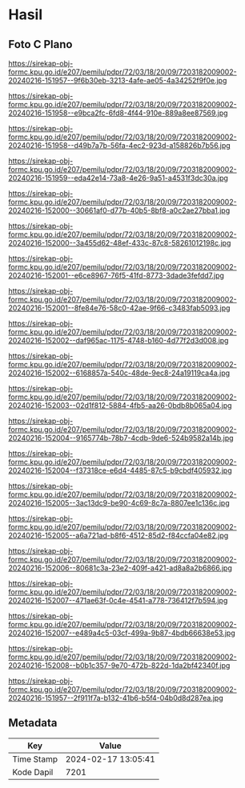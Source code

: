# Hasil

## Foto C Plano

https://sirekap-obj-formc.kpu.go.id/e207/pemilu/pdpr/72/03/18/20/09/7203182009002-20240216-151957--9f6b30eb-3213-4afe-ae05-4a34252f9f0e.jpg

https://sirekap-obj-formc.kpu.go.id/e207/pemilu/pdpr/72/03/18/20/09/7203182009002-20240216-151958--e9bca2fc-6fd8-4f44-910e-889a8ee87569.jpg

https://sirekap-obj-formc.kpu.go.id/e207/pemilu/pdpr/72/03/18/20/09/7203182009002-20240216-151958--d49b7a7b-56fa-4ec2-923d-a158826b7b56.jpg

https://sirekap-obj-formc.kpu.go.id/e207/pemilu/pdpr/72/03/18/20/09/7203182009002-20240216-151959--eda42e14-73a8-4e26-9a51-a4531f3dc30a.jpg

https://sirekap-obj-formc.kpu.go.id/e207/pemilu/pdpr/72/03/18/20/09/7203182009002-20240216-152000--30661af0-d77b-40b5-8bf8-a0c2ae27bba1.jpg

https://sirekap-obj-formc.kpu.go.id/e207/pemilu/pdpr/72/03/18/20/09/7203182009002-20240216-152000--3a455d62-48ef-433c-87c8-58261012198c.jpg

https://sirekap-obj-formc.kpu.go.id/e207/pemilu/pdpr/72/03/18/20/09/7203182009002-20240216-152001--e6ce8967-76f5-41fd-8773-3dade3fefdd7.jpg

https://sirekap-obj-formc.kpu.go.id/e207/pemilu/pdpr/72/03/18/20/09/7203182009002-20240216-152001--8fe84e76-58c0-42ae-9f66-c3483fab5093.jpg

https://sirekap-obj-formc.kpu.go.id/e207/pemilu/pdpr/72/03/18/20/09/7203182009002-20240216-152002--daf965ac-1175-4748-b160-4d77f2d3d008.jpg

https://sirekap-obj-formc.kpu.go.id/e207/pemilu/pdpr/72/03/18/20/09/7203182009002-20240216-152002--6168857a-540c-48de-9ec8-24a19119ca4a.jpg

https://sirekap-obj-formc.kpu.go.id/e207/pemilu/pdpr/72/03/18/20/09/7203182009002-20240216-152003--02d1f812-5884-4fb5-aa26-0bdb8b065a04.jpg

https://sirekap-obj-formc.kpu.go.id/e207/pemilu/pdpr/72/03/18/20/09/7203182009002-20240216-152004--9165774b-78b7-4cdb-9de6-524b9582a14b.jpg

https://sirekap-obj-formc.kpu.go.id/e207/pemilu/pdpr/72/03/18/20/09/7203182009002-20240216-152004--f37318ce-e6d4-4485-87c5-b9cbdf405932.jpg

https://sirekap-obj-formc.kpu.go.id/e207/pemilu/pdpr/72/03/18/20/09/7203182009002-20240216-152005--3ac13dc9-be90-4c69-8c7a-8807ee1c136c.jpg

https://sirekap-obj-formc.kpu.go.id/e207/pemilu/pdpr/72/03/18/20/09/7203182009002-20240216-152005--a6a721ad-b8f6-4512-85d2-f84ccfa04e82.jpg

https://sirekap-obj-formc.kpu.go.id/e207/pemilu/pdpr/72/03/18/20/09/7203182009002-20240216-152006--80681c3a-23e2-409f-a421-ad8a8a2b6866.jpg

https://sirekap-obj-formc.kpu.go.id/e207/pemilu/pdpr/72/03/18/20/09/7203182009002-20240216-152007--471ae63f-0c4e-4541-a778-736412f7b594.jpg

https://sirekap-obj-formc.kpu.go.id/e207/pemilu/pdpr/72/03/18/20/09/7203182009002-20240216-152007--e489a4c5-03cf-499a-9b87-4bdb66638e53.jpg

https://sirekap-obj-formc.kpu.go.id/e207/pemilu/pdpr/72/03/18/20/09/7203182009002-20240216-152008--b0b1c357-9e70-472b-822d-1da2bf42340f.jpg

https://sirekap-obj-formc.kpu.go.id/e207/pemilu/pdpr/72/03/18/20/09/7203182009002-20240216-151957--2f911f7a-b132-41b6-b5f4-04b0d8d287ea.jpg


## Metadata

| Key        | Value               |
| ---------- | ------------------- |
| Time Stamp | 2024-02-17 13:05:41 |
| Kode Dapil | 7201                |



